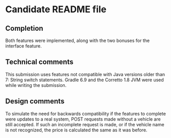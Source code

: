 # Candidate README file

## Completion
Both features were implemented, along with the two bonuses for the interface feature.

## Technical comments
This submission uses features not compatible with Java versions older than 7: String switch statements.
Gradle 6.9 and the Corretto 1.8 JVM were used while writing the submission.

## Design comments
To simulate the need for backwards compatibility if the features to complete were updates to a real system, POST requests made without a vehicle are still accepted.
If such an incomplete request is made, or if the vehicle name is not recognized, the price is calculated the same as it was before.